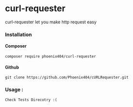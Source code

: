 # curl-requester

curl-requester let you make http request easy

### Installation

#### Composer 
    
    composer require phoenix404/curl-requester
    
#### Github

    git clone https://github.com/Phoenix404/cURLRequester.git
    
### Usage :
    
    Check Tests Direcotry :( 